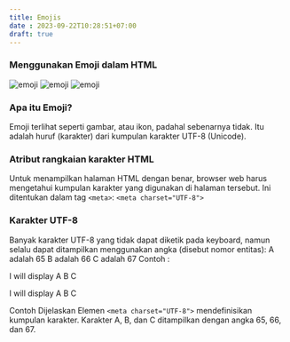 ```yaml
---
title: Emojis
date : 2023-09-22T10:28:51+07:00
draft: true
---
```


### Menggunakan Emoji dalam HTML


![emoji](https://github.com/uin-unit/docs-html/blob/main/images/emoji1.png)
![emoji](https://github.com/uin-unit/docs-html/blob/main/images/emoji2.png)
![emoji](https://github.com/uin-unit/docs-html/blob/main/images/emoji3.png)


### Apa itu Emoji?
Emoji terlihat seperti gambar, atau ikon, padahal sebenarnya tidak.
Itu adalah huruf (karakter) dari kumpulan karakter UTF-8 (Unicode).
### Atribut rangkaian karakter HTML
Untuk menampilkan halaman HTML dengan benar, browser web harus mengetahui kumpulan karakter yang digunakan di halaman tersebut.
Ini ditentukan dalam tag `<meta>`:
`<meta charset="UTF-8">`
### Karakter UTF-8
Banyak karakter UTF-8 yang tidak dapat diketik pada keyboard, namun selalu dapat ditampilkan menggunakan angka (disebut nomor entitas):
A adalah 65
B adalah 66
C adalah 67
Contoh : 

<!DOCTYPE html>
<html>
<meta charset="UTF-8">
<body>

<p>I will display A B C</p>
<p>I will display &#65; &#66; &#67;</p>

</body>
</html>

Contoh Dijelaskan
Elemen `<meta charset="UTF-8">` mendefinisikan kumpulan karakter.
Karakter A, B, dan C ditampilkan dengan angka 65, 66, dan 67.
